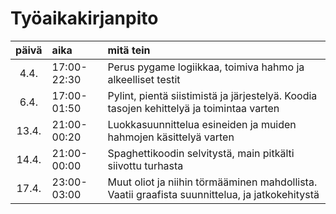 # Työaikakirjanpito

| päivä | aika | mitä tein  |
| :----:|:-----| :-----|
| 4.4. | 17:00-22:30    | Perus pygame logiikkaa, toimiva hahmo ja alkeelliset testit |
| 6.4. | 17:00-01:50    | Pylint, pientä siistimistä ja järjestelyä. Koodia tasojen kehittelyä ja toimintaa varten |
| 13.4.|21:00-00:20    | Luokkasuunnittelua esineiden ja muiden hahmojen käsittelyä varten |
| 14.4.|21:00-00:00 | Spaghettikoodin selvitystä, main pitkälti siivottu turhasta |
| 17.4.|23:00-03:00 | Muut oliot ja niihin törmääminen mahdollista. Vaatii graafista suunnittelua, ja jatkokehitystä |
